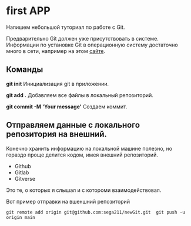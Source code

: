 # first APP

Напишем небольшой туториал по работе с Git.

Предварительно Git должен уже присутствовать в системе.  Информации по установке Git в операционную систему достаточно много в сети, например на этом [сайте](https://git-scm.com/book/ru/v2/Введение-Установка-Git).

## Команды

**git init**  Инициализация git в приложении.

**git add .**  Добавляем все файлы в локальный репозиторий.

**git commit -M 'Your message'**  Создаем коммит.

## Отправляем данные с локального репозитория на внешний.

Конечно хранить информацию на локальной машине полезно, но гораздо проще делится кодом, имея внешний репозиторий. 

- Github
- Gitlab
- Gitverse

Это те, о которых я слышал  и с котороми взаимодействовал.

Вот пример отправки на вшеншний репозиторий

```git
git remote add origin git@github.com:sega211/newGit.git  git push -u origin main
```




